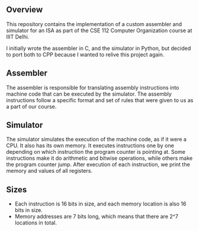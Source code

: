## Overview
This repository contains the implementation of a custom assembler and simulator for an ISA as part of the CSE 112 Computer Organization course at IIIT Delhi.<br>

I initially wrote the assembler in C, and the simulator in Python, but decided to port both to CPP because I wanted to relive this project again.

## Assembler
The assembler is responsible for translating assembly instructions into machine code that can be executed by the simulator. The assembly instructions follow a specific format and set of rules that were given to us as a part of our course.

## Simulator
The simulator simulates the execution of the machine code, as if it were a CPU. It also has its own memory. It executes instructions one by one depending on which instruction the program counter is pointing at. Some instructions make it do arithmetic and bitwise operations, while others make the program counter jump. After execution of each instruction, we print the memory and values of all registers.

## Sizes
- Each instruction is 16 bits in size, and each memory location is also 16 bits in size.
- Memory addresses are 7 bits long, which means that there are 2^7 locations in total.